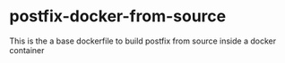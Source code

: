 # postfix-docker-from-source
This is the a base dockerfile to build postfix from source inside a docker container
